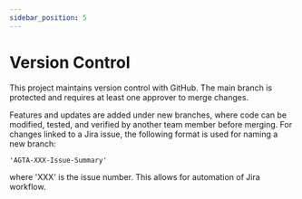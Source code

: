 ```yaml
---
sidebar_position: 5
---
```


# Version Control
This project maintains version control with GitHub. The main branch is protected and requires at least one approver to merge changes.

Features and updates are added under new branches, where code can be modified, tested, and verified by another team member before merging. For changes linked to a Jira issue, the following format is used for naming a new branch:

```'AGTA-XXX-Issue-Summary'```

where 'XXX' is the issue number. This allows for automation of Jira workflow.
